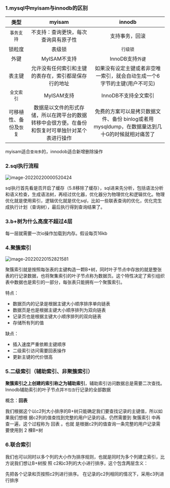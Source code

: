 ### 1.mysql中myisam与innodb的区别

|          类型          |                            myisam                            |                            innodb                            |
| :--------------------: | :----------------------------------------------------------: | :----------------------------------------------------------: |
|       `事务支持`       |             不支持：查询更快，每次查询具有原子性             |                        支持事务，回滚                        |
|         锁粒度         |                            表级锁                            |                           `行级锁`                           |
|          外键          |                         MyISAM不支持                         |                       InnoDB支持`外键`                       |
|         表主键         |     允许没有任何索引和主键的表存在，索引都是保存行的地址     | 如果没有设定主键或者非空唯一索引，就会自动生成一个6字节的主键(用户不可见) |
|       `全文索引`       |                          MyISAM支持                          |                     InnoDB不支持全文索引                     |
| 可移植性、备份及`恢复` | 数据是以文件的形式存储，所以在跨平台的数据转移中会很方便。在备份和恢复时可单独针对某个表进行操作 | 免费的方案可以是拷贝数据文件、备份 binlog或者用mysqldump，在数据量达到几十G的时候就相对痛苦了 |

myisam适合`查询多`的，innodob适合新增删除操作

### 2.sql执行流程

![image-20220220000520424](https://gitee.com/linqin07/pic/raw/master/image-20220220000520424.png)

sql执行首先看是否开启了缓存（5.8移除了缓存），sql进来先分析，包括语法分析和语义检查，生成语法树，再经过优化器，优化器分为物理优化和逻辑优化。物理优化就是使用索引，逻辑优化就是优化sql，比如一些联表查询的优化，优化完生成执行计划（查询树），最后执行得到查询结果了。



### 3.b+树为什么高度不超过4层

每一层就需要一次io操作加载到内存。假设每页16kb





### 4.聚簇索引

![image-20220220152821581](https://gitee.com/linqin07/pic/raw/master/image-20220220152821581.png)

聚簇索引就是按照每张表的主键构造一颗B+树，同时叶子节点中存放的就是整张表的行记录数据，也将聚集索引的叶子节点称为数据页。这个特性决定了索引组织表中数据也是索引的一部分，每张表只能拥有一个聚簇索引。

特点：

- 数据页内的记录是根据主键大小顺序排序单向链表
- 数据页是也是根据主键大小顺序排列为双向链表
- 记录页也是根据主键大小顺序排列的双向链表
- 存储所有列的值

缺点：

- 插入速度严重依赖主键顺序
- 二级索引访问需要回表操作
- 更新主键的代价很高



### 5.二级索引（辅助索引、非聚簇索引）

**聚簇索引之上创建的索引称之为辅助索引**，辅助索引访问数据总是需要二次查找。Innodb辅助索引的叶子节点并`不包含`行记录的全部数据

概念：**回表** 

我们根据这个以c2列大小排序的B+树只能确定我们要查找记录的主键值，所以如果我们想根
据c2列的值查找到完整的用户记录的话，仍然需要到 聚簇索引 中再查一遍，这个过程称为 回表 。也就
是根据c2列的值查询一条完整的用户记录需要使用到 2 棵B+树



### 6.联合索引

我们也可以同时以多个列的大小作为排序规则，也就是同时为多个列建立索引，比方说我们想让B+树按
照 c2和c3列的大小进行排序，这个包含两层含义：

先把各个记录和页按照c2列进行排序。
在记录的c2列相同的情况下，采用c3列进行排序



